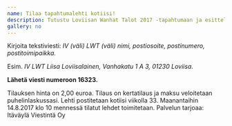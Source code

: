 ```yaml
---
name: Tilaa tapahtumalehti kotiisi!
description: Tutustu Loviisan Wanhat Talot 2017 -tapahtumaan ja esittelykohteisiin etukäteen tilaamalla tapahtumalehti suoraan kotiisi helposti tekstiviestillä.
gallery: no
---
```

Kirjoita tekstiviesti: *IV (väli) LWT (väli) nimi, postiosoite, postinumero, postitoimipaikka.*

Esim. *IV LWT Liisa Loviisalainen, Vanhakatu 1 A 3, 01230 Loviisa.*

**Lähetä viesti numeroon 16323.**

Tilauksen hinta on 2,00 euroa. Tilaus on kertatilaus ja maksu veloitetaan puhelinlaskussasi.
Lehti postitetaan kotiisi viikolla 33. Maanantaihin 14.8.2017 klo 10 mennessä tilatut lehdet toimitetaan.
Palvelun tarjoaa: Itäväylä Viestintä Oy
